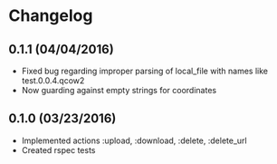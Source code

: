 # Changelog

## 0.1.1 (04/04/2016)
- Fixed bug regarding improper parsing of local_file with names like test.0.0.4.qcow2
- Now guarding against empty strings for coordinates

## 0.1.0 (03/23/2016)
- Implemented actions :upload, :download, :delete, :delete_url
- Created rspec tests
